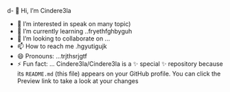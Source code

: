 d- 👋 Hi, I’m Cindere3la
- 👀 I’m interested in speak on many topic)
- 🌱 I’m currently learning ..fryethfghbyguh
- 💞️ I’m looking to collaborate on ...
- 📫 How to reach me .hgyutigujk
- 😄 Pronouns: ...trjthsrjgtf
- ⚡ Fun fact: ...
Cindere3la/Cindere3la is a ✨ special ✨ repository because its `README.md` (this file) appears on your GitHub profile.
You can click the Preview link to take a look at your changes
